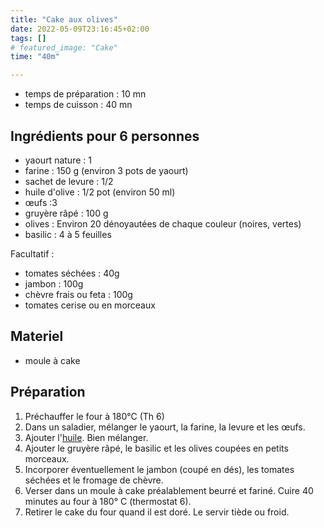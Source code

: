 ```yaml
---
title: "Cake aux olives"
date: 2022-05-09T23:16:45+02:00
tags: []
# featured_image: "Cake"
time: "40m"

---
```


* temps de préparation : 10 mn
* temps de cuisson : 40 mn

## Ingrédients pour 6 personnes
* yaourt nature : 1
* farine : 150 g (environ 3 pots de yaourt)
* sachet de levure : 1/2 
* <a name="i4"></a> huile d'olive : 1/2 pot (environ 50 ml)
* œufs  :3 
* gruyère râpé : 100 g
* olives : Environ 20 dénoyautées de chaque couleur (noires, vertes)
* basilic : 4 à 5 feuilles

Facultatif : 
* tomates séchées : 40g
* jambon : 100g
* chèvre frais ou feta : 100g
* tomates cerise ou en morceaux

## Materiel
* moule à cake

## Préparation
1. Préchauffer le four à 180°C (Th 6)
1. Dans un saladier, mélanger le yaourt, la farine, la levure et les œufs. 
1. Ajouter l'[huile](#i4). Bien mélanger. 
1. Ajouter le gruyère râpé, le basilic et les olives coupées en petits morceaux.
1. Incorporer éventuellement le jambon (coupé en dés), les tomates séchées et le fromage de chèvre.
1. Verser dans un moule à cake préalablement beurré et fariné. Cuire 40 minutes au four à 180° C (thermostat 6).
1. Retirer le cake du four quand il est doré. Le servir tiède ou froid.

